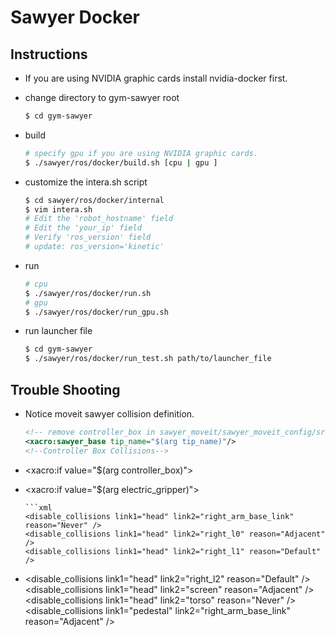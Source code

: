 # Sawyer Docker
## Instructions
- If you are using NVIDIA graphic cards
    install nvidia-docker first.
- change directory to gym-sawyer root
    ```bash
    $ cd gym-sawyer
    ```
- build
    ```bash
    # specify gpu if you are using NVIDIA graphic cards.
    $ ./sawyer/ros/docker/build.sh [cpu | gpu ]
    ```

- customize the intera.sh script
    ```bash
    $ cd sawyer/ros/docker/internal
    $ vim intera.sh
    # Edit the 'robot_hostname' field
    # Edit the 'your_ip' field
    # Verify 'ros_version' field
    # update: ros_version='kinetic'
    ```

- run
    ```bash
    # cpu
    $ ./sawyer/ros/docker/run.sh
    # gpu
    $ ./sawyer/ros/docker/run_gpu.sh
    ```

- run launcher file
    ```bash
    $ cd gym-sawyer
    $ ./sawyer/ros/docker/run_test.sh path/to/launcher_file
    ```

## Trouble Shooting
- Notice moveit sawyer collision definition.
    ```xml
    <!-- remove controller_box in sawyer_moveit/sawyer_moveit_config/srdf/sawyer.srdf.xacro -->
    <xacro:sawyer_base tip_name="$(arg tip_name)"/>
    <!--Controller Box Collisions-->
-  <xacro:if value="$(arg controller_box)">
+  <!--xacro:if value="$(arg controller_box)">
     <xacro:include filename="$(find sawyer_moveit_config)/srdf/controller_box.srdf.xacro" />
     <xacro:controller_box/>
-  </xacro:if>
+  </xacro:if-->
   <!--Right End Effector Collisions-->
   <xacro:if value="$(arg electric_gripper)">
    ```
    ```xml
    <disable_collisions link1="head" link2="right_arm_base_link" reason="Never" />
    <disable_collisions link1="head" link2="right_l0" reason="Adjacent" />
    <disable_collisions link1="head" link2="right_l1" reason="Default" />
+   <disable_collisions link1="head" link2="right_l2" reason="Default" />
    <disable_collisions link1="head" link2="screen" reason="Adjacent" />
    <disable_collisions link1="head" link2="torso" reason="Never" />
    <disable_collisions link1="pedestal" link2="right_arm_base_link" reason="Adjacent" />
    ```
